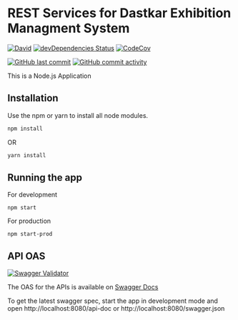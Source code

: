 # REST Services for Dastkar Exhibition Managment System

[![David](https://david-dm.org/ayansasmal/dastkar-rest.svg)](https://david-dm.org/ayansasmal/dastkar-rest)
[![devDependencies Status](https://david-dm.org/ayansasmal/dastkar-rest/dev-status.svg)](https://david-dm.org/ayansasmal/dastkar-rest?type=dev)
[![CodeCov](https://codecov.io/gh/ayansasmal/dastkar-rest/branch/master/graph/badge.svg)](https://codecov.io/gh/ayansasmal/dastkar-rest)

[![GitHub last commit](https://img.shields.io/github/last-commit/ayansasmal/dastkar-rest/master?style=flat)](https://github.com/ayansasmal/dastkar-rest/commits/master)
[![GitHub commit activity](https://img.shields.io/github/commit-activity/w/ayansasmal/dastkar-rest)](https://github.com/ayansasmal/dastkar-rest/commits/master)

This is a Node.js Application

## Installation

Use the npm or yarn to install all node modules.

```bash
npm install
```

OR

```bash
yarn install
```

## Running the app

For development

```
npm start
```

For production

```
npm start-prod
```

## API OAS

[![Swagger Validator](https://img.shields.io/swagger/valid/3.0?specUrl=https%3A%2F%2Fraw.githubusercontent.com%2Fayansasmal%2Fdastkar-rest%2Fmaster%2Fswagger.json)](https://raw.githubusercontent.com/ayansasmal/dastkar-rest/master/swagger.json)

The OAS for the APIs is available on [Swagger Docs](https://raw.githubusercontent.com/ayansasmal/dastkar-rest/master/swagger.json)

To get the latest swagger spec, start the app in development mode and open http://localhost:8080/api-doc or http://localhost:8080/swagger.json
